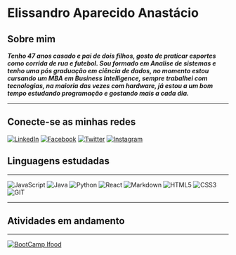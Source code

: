 # Elissandro Aparecido Anastácio

## Sobre mim 
__*Tenho 47 anos casado e pai de dois filhos, gosto de praticar esportes como corrida de rua e futebol. Sou formado em Analise de sistemas e tenho uma pós graduação em ciência de dados, no momento estou cursando um MBA em Business Intelligence, sempre trabalhei com tecnologias, na maioria das vezes com hardware, já estou a um bom tempo estudando programação e gostando mais a cada dia.*__

***

## Conecte-se as minhas redes

[![LinkedIn](https://img.shields.io/badge/LinkedIn-fff?style=for-the-badge&logo=linkedin&logoColor=0E76A8)](https://www.linkedin.com/in/elissandroa/)
[![Facebook](https://img.shields.io/badge/Facebook-fff?style=for-the-badge&logo=facebook)](https://www.facebook.com/elissandro.aparecidoanastacio/)
[![Twitter](https://img.shields.io/badge/Twitter-fff?style=for-the-badge&logo=twitter)](https://twitter.com/elissandroan)
[![Instagram](https://img.shields.io/badge/Instagram-fff?style=for-the-badge&logo=instagram)](https://www.instagram.com/elissandroctba/)  


## Linguagens estudadas
---
![JavaScript](https://img.shields.io/badge/JavaScript-000?style=for-the-badge&logo=javascript) ![Java](https://img.shields.io/badge/Java-000?style=for-the-badge&logo=java) ![Python](https://img.shields.io/badge/Python-000?style=for-the-badge&logo=python)  ![React](https://img.shields.io/badge/React-000?style=for-the-badge&logo=react) ![Markdown](https://img.shields.io/badge/Markdown-000?style=for-the-badge&logo=markdown) ![HTML5](https://img.shields.io/badge/HTML5-000?style=for-the-badge&logo=html5) ![CSS3](https://img.shields.io/badge/CSS3-000?style=for-the-badge&logo=css3&logoColor=264CE4)  ![GIT](https://img.shields.io/badge/GIT-000?style=for-the-badge&logo=git&logoColor=264CE4)

---
## Atividades em andamento
---
[![BootCamp Ifood](https://hermes.dio.me/tracks/49c408ad-800d-416d-b77c-681add1be673.png )](https://web.dio.me/track/potencia-tech-powered-ifood-ciencias-de-dados-com-python)
